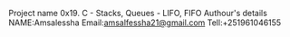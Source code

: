 Project name
0x19. C - Stacks, Queues - LIFO, FIFO
Authour's details
NAME:Amsalessha
Email:amsalfessha21@gmail.com
Tell:+251961046155
